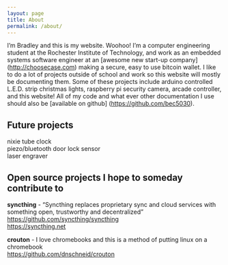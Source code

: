 ```yaml
---
layout: page
title: About
permalink: /about/
---
```

I’m Bradley and this is my website. Woohoo! I’m a computer engineering student at the Rochester Institute of Technology, and work as an embedded systems software engineer at an [awesome new start-up company] (http://choosecase.com) making a secure, easy to use bitcoin wallet. I like to do a lot of projects outside of school and work so this website will mostly be documenting them. Some of these projects include arduino controlled L.E.D. strip christmas lights, raspberry pi security camera, arcade controller, and this website! All of my code and what ever other documentation I use should also be [available on github] (https://github.com/bec5030). 

## Future projects 
nixie tube clock  
piezo/bluetooth door lock sensor  
laser engraver  

## Open source projects I hope to someday contribute to
**syncthing** - “Syncthing replaces proprietary sync and cloud services with something open, trustworthy and decentralized”  
<https://github.com/syncthing/syncthing>  
<https://syncthing.net>  

**crouton** - I love chromebooks and  this is a method of putting linux on a chromebook  
<https://github.com/dnschneid/crouton>
